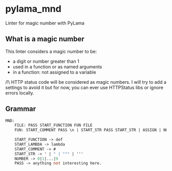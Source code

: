 # pylama_mnd

Linter for magic number with PyLama

## What is a magic number

This linter considers a magic number to be:

- a digit or number greater than 1
- used in a function or as named arguments
- in a function: not assigned to a variable

/!\ HTTP status code will be considered as magic numbers. I will try to add a settings to avoid it but for now, you can
ever use HTTPStatus libs or ignore errors locally.

## Grammar

```Ocaml
MND:
    FILE: PASS START_FUNCTION FUN FILE
    FUN: START_COMMENT PASS \n | START_STR PASS START_STR | ASSIGN | NUMBER => MND Error | PASS
    
    START_FUNCTION -> def
    START_LAMBDA -> lambda
    START_COMMENT -> #
    START_STR -> ' | " | """ | '''
    NUMBER -> 0|1|...|9
    PASS -> anything not interesting here.
```
